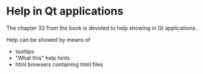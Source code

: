 # Help in Qt applications
The chapter 33 from the book is devoted to help showing in Qt applications.

Help can be showed by means of 
- tooltips
- "What this" help hints
- html browsers containing html files

